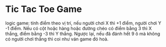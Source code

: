 # Tic Tac Toe Game
logic game: tính điểm theo vị trí, nếu người chơi X thì +1 điểm, người chơi Y -1 điểm. Nếu có cột hoặc hàng hoặc đường chéo có điểm bằng 3 thì X thắng, điểm bằng -3 thì Y thắng. Ngược lại, nếu đã đánh hết 9 ô mà không có người chơi thắng thì coi như ván game đó hoà.
